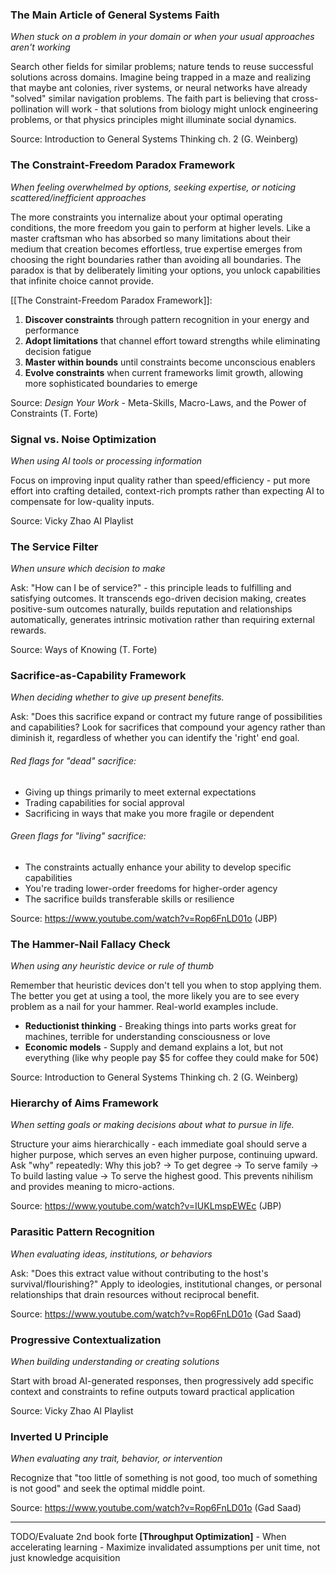 ### The Main Article of General Systems Faith
*When stuck on a problem in your domain or when your usual approaches aren't working*

Search other fields for similar problems; nature tends to reuse successful solutions across domains. Imagine being trapped in a maze and realizing that maybe ant colonies, river systems, or neural networks have already "solved" similar navigation problems. The faith part is believing that cross-pollination will work - that solutions from biology might unlock engineering problems, or that physics principles might illuminate social dynamics.
 
Source:  Introduction to General Systems Thinking ch. 2  (G. Weinberg)

### The Constraint-Freedom Paradox Framework
_When feeling overwhelmed by options, seeking expertise, or noticing scattered/inefficient approaches_

The more constraints you internalize about your optimal operating conditions, the more freedom you gain to perform at higher levels. Like a master craftsman who has absorbed so many limitations about their medium that creation becomes effortless, true expertise emerges from choosing the right boundaries rather than avoiding all boundaries. The paradox is that by deliberately limiting your options, you unlock capabilities that infinite choice cannot provide.

[[The Constraint-Freedom Paradox Framework]]:
1. **Discover constraints** through pattern recognition in your energy and performance
2. **Adopt limitations** that channel effort toward strengths while eliminating decision fatigue
3. **Master within bounds** until constraints become unconscious enablers
4. **Evolve constraints** when current frameworks limit growth, allowing more sophisticated boundaries to emerge

Source: _Design Your Work_ - Meta-Skills, Macro-Laws, and the Power of Constraints (T. Forte)

### Signal vs. Noise Optimization
*When using AI tools or processing information*

Focus on improving input quality rather than speed/efficiency - put more effort into crafting detailed, context-rich prompts rather than expecting AI to compensate for low-quality inputs. 

Source: Vicky Zhao AI Playlist

### The Service Filter 
*When unsure which decision to make*

Ask: "How can I be of service?" - this principle leads to fulfilling and satisfying outcomes. It transcends ego-driven decision making, creates positive-sum outcomes naturally, builds reputation and relationships automatically, generates intrinsic motivation rather than requiring external rewards.

Source: Ways of Knowing (T. Forte)

### Sacrifice-as-Capability Framework 
*When deciding whether to give up present benefits.*

Ask: "Does this sacrifice expand or contract my future range of possibilities and capabilities? Look for sacrifices that compound your agency rather than diminish it, regardless of whether you can identify the 'right' end goal.
###### Red flags for "dead" sacrifice:
- Giving up things primarily to meet external expectations
- Trading capabilities for social approval
- Sacrificing in ways that make you more fragile or dependent
###### Green flags for "living" sacrifice:
- The constraints actually enhance your ability to develop specific capabilities
- You're trading lower-order freedoms for higher-order agency
- The sacrifice builds transferable skills or resilience

Source: https://www.youtube.com/watch?v=Rop6FnLD01o (JBP)

### The Hammer-Nail Fallacy Check
_When using any heuristic device or rule of thumb_

Remember that heuristic devices don't tell you when to stop applying them. The better you get at using a tool, the more likely you are to see every problem as a nail for your hammer. Real-world examples include. 

- **Reductionist thinking** - Breaking things into parts works great for machines, terrible for understanding consciousness or love
- **Economic models** - Supply and demand explains a lot, but not everything (like why people pay $5 for coffee they could make for 50¢)

Source:  Introduction to General Systems Thinking ch. 2  (G. Weinberg)

### Hierarchy of Aims Framework
*When setting goals or making decisions about what to pursue in life.*

Structure your aims hierarchically - each immediate goal should serve a higher purpose, which serves an even higher purpose, continuing upward. Ask "why" repeatedly: Why this job? → To get degree → To serve family → To build lasting value → To serve the highest good. This prevents nihilism and provides meaning to micro-actions.

Source:  https://www.youtube.com/watch?v=IUKLmspEWEc (JBP)

### Parasitic Pattern Recognition
_When evaluating ideas, institutions, or behaviors_ 

Ask: "Does this extract value without contributing to the host's survival/flourishing?" Apply to ideologies, institutional changes, or personal relationships that drain resources without reciprocal benefit.

Source: https://www.youtube.com/watch?v=Rop6FnLD01o (Gad Saad)

### Progressive Contextualization
_When building understanding or creating solutions_ 

Start with broad AI-generated responses, then progressively add specific context and constraints to refine outputs toward practical application

Source: Vicky Zhao AI Playlist

### Inverted U Principle
_When evaluating any trait, behavior, or intervention_ 

Recognize that "too little of something is not good, too much of something is not good" and seek the optimal middle point.

Source: https://www.youtube.com/watch?v=Rop6FnLD01o (Gad Saad)



---

TODO/Evaluate
2nd book forte
**[Throughput Optimization]** - When accelerating learning - Maximize invalidated assumptions per unit time, not just knowledge acquisition